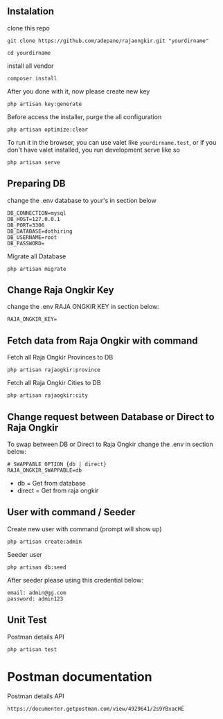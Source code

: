 ## Instalation

clone this repo
```
git clone https://github.com/adepane/rajaongkir.git "yourdirname"
```

```
cd yourdirname
```

install all vendor
```
composer install
```

After you done with it, now please create new key
```
php artisan key:generate
```

Before access the installer, purge the all configuration
```
php artisan optimize:clear
```

To run it in the browser, you can use valet like `yourdirname.test`, or if you don't have valet installed, you run development serve like so
```
php artisan serve
```

## Preparing DB
change the .env database to your's in section below
```
DB_CONNECTION=mysql
DB_HOST=127.0.0.1
DB_PORT=3306
DB_DATABASE=dothiring
DB_USERNAME=root
DB_PASSWORD=
```

Migrate all Database
```
php artisan migrate
```

## Change Raja Ongkir Key

change the .env RAJA ONGKIR KEY in section below:
```
RAJA_ONGKIR_KEY=
```

## Fetch data from Raja Ongkir with command

Fetch all Raja Ongkir Provinces to DB
```
php artisan rajaogkir:province
```

Fetch all Raja Ongkir Cities to DB
```
php artisan rajaogkir:city
```

## Change request between Database or Direct to Raja Ongkir

To swap between DB or Direct to Raja Ongkir change the .env in section below:
```
# SWAPPABLE OPTION {db | direct}
RAJA_ONGKIR_SWAPPABLE=db
```
- db = Get from database
- direct = Get from raja ongkir

## User with command / Seeder

Create new user with command (prompt will show up)
```
php artisan create:admin
```

Seeder user
```
php artisan db:seed
```

After seeder please using this credential below:

```
email: admin@gg.com
password: admin123
```

## Unit Test

Postman details API
```
php artisan test
```


# Postman documentation

Postman details API
```
https://documenter.getpostman.com/view/4929641/2s9YBxacHE
```